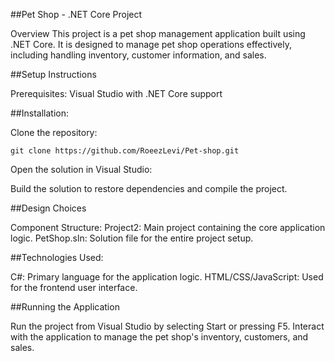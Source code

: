 ##Pet Shop - .NET Core Project

Overview
This project is a pet shop management application built using .NET Core. It is designed to manage pet shop operations effectively, including handling inventory, customer information, and sales.

##Setup Instructions

Prerequisites:
Visual Studio with .NET Core support

##Installation:

Clone the repository:
```
git clone https://github.com/RoeezLevi/Pet-shop.git
```

Open the solution in Visual Studio:

Build the solution to restore dependencies and compile the project.

##Design Choices

Component Structure:
Project2: Main project containing the core application logic.
PetShop.sln: Solution file for the entire project setup.

##Technologies Used:

C#: Primary language for the application logic.
HTML/CSS/JavaScript: Used for the frontend user interface.

##Running the Application

Run the project from Visual Studio by selecting Start or pressing F5.
Interact with the application to manage the pet shop's inventory, customers, and sales.
